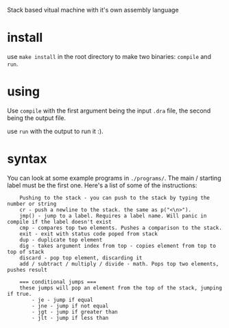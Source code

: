 Stack based vitual machine with it's own assembly language

# install
use `make install` in the root directory to make two binaries: `compile` and `run`. 

# using
Use `compile` with the first argument being the input `.dra` file, the second being the output file.

use `run` with the output to run it :).

# syntax

You can look at some example programs in `./programs/`. The main / starting label must be the first one.
Here's a list of some of the instructions:
```
    Pushing to the stack - you can push to the stack by typing the number or string
    cr - push a newline to the stack. the same as p("<\n>").
    jmp() - jump to a label. Requires a label name. Will panic in compile if the label doesn't exist
    cmp - compares top two elements. Pushes a comparison to the stack.
    exit - exit with status code poped from stack
    dup - duplicate top element
    dig - takes argument index from top - copies element from top to top of stack
    discard - pop top element, discarding it
    add / subtract / multiply / divide - math. Pops top two elements, pushes result

    === conditional jumps ===
    these jumps will pop an element from the top of the stack, jumping if true.
        - je - jump if equal
        - jne - jump if not equal
        - jgt - jump if greater than
        - jlt - jump if less than
    
```